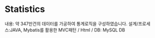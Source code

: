 # Statistics

내용:	약 347만건의 데이터를 가공하여 통계로직을 구성하였습니다.
설계/프로세스:JAVA, Mybatis를 활용한 MVC패턴 / Html / DB: MySQL DB
